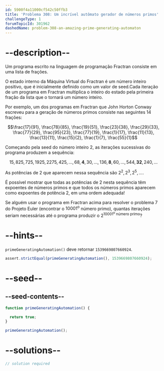 ```yaml
---
id: 5900f4a11000cf542c50ffb3
title: 'Problema 308: Um incrível autômato gerador de números primos'
challengeType: 1
forumTopicId: 301962
dashedName: problem-308-an-amazing-prime-generating-automaton
---
```


# --description--

Um programa escrito na linguagem de programação Fractran consiste em uma lista de frações.

O estado interno da Máquina Virtual do Fractran é um número inteiro positivo, que é inicialmente definido como um valor de seed.Cada iteração de um programa em Fractran multiplica o inteiro do estado pela primeira fração da lista que o tornará um número inteiro.

Por exemplo, um dos programas em Fractran que John Horton Conway escreveu para a geração de números primos consiste nas seguintes 14 frações:

$$\frac{17}{91}, \frac{78}{85}, \frac{19}{51}, \frac{23}{38}, \frac{29}{33}, \frac{77}{29}, \frac{95}{23}, \frac{77}{19}, \frac{1}{17}, \frac{11}{13}, \frac{13}{11}, \frac{15}{2}, \frac{1}{7}, \frac{55}{1}$$

Começando pela seed do número inteiro 2, as iterações sucessivas do programa produzem a sequência:

$$15, 825, 725, 1925, 2275, 425, \ldots, 68, \mathbf{4}, 30, \ldots, 136, \mathbf{8}, 60, \ldots, 544, \mathbf{32}, 240, \ldots$$

As potências de 2 que aparecem nessa sequência são $2^2, 2^3, 2^5, \ldots$.

É possível mostrar que todas as potências de 2 nesta sequência têm expoentes de números primos e que todos os números primos aparecem como expoentes de potência 2, em uma ordem adequada!

Se alguém usar o programa em Fractran acima para resolver o problema 7 do Projeto Euler (encontrar o ${10001}^{\text{o}}$ número primo), quantas iterações seriam necessárias até o programa produzir o $2^{10001^{\text{o}}\text{ número primo}}$?

# --hints--

`primeGeneratingAutomation()` deve retornar `1539669807660924`.

```js
assert.strictEqual(primeGeneratingAutomation(), 1539669807660924);
```

# --seed--

## --seed-contents--

```js
function primeGeneratingAutomation() {

  return true;
}

primeGeneratingAutomation();
```

# --solutions--

```js
// solution required
```
